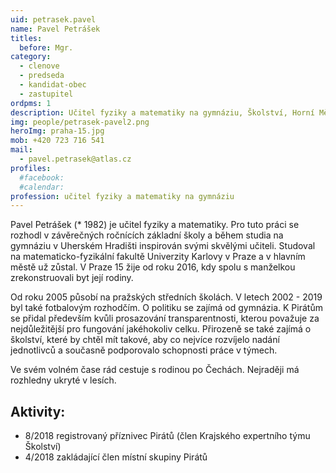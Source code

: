 ```yaml
---
uid: petrasek.pavel
name: Pavel Petrášek
titles:
  before: Mgr.
category:
  - clenove
  - predseda
  - kandidat-obec
  - zastupitel
ordpms: 1
description: Učitel fyziky a matematiky na gymnáziu, Školství, Horní Měcholupy
img: people/petrasek-pavel2.png
heroImg: praha-15.jpg
mob: +420 723 716 541
mail:
  - pavel.petrasek@atlas.cz 
profiles:
  #facebook:
  #calendar:
profession: učitel fyziky a matematiky na gymnáziu
---
```


Pavel Petrášek (* 1982) je učitel fyziky a matematiky. Pro tuto práci se rozhodl v závěrečných ročnících základní školy a během studia na gymnáziu v Uherském Hradišti inspirován svými skvělými učiteli. Studoval na matematicko-fyzikální fakultě Univerzity Karlovy v Praze a v hlavním městě už zůstal. V Praze 15 žije od roku 2016, kdy spolu s manželkou zrekonstruovali byt její rodiny. 

Od roku 2005 působí na pražských středních školách. V letech 2002 - 2019 byl také fotbalovým rozhodčím. O politiku se zajímá od gymnázia. K Pirátům se přidal především kvůli prosazování transparentnosti, kterou považuje za nejdůležitější pro fungování jakéhokoliv celku. Přirozeně se také zajímá o školství, které by chtěl mít takové, aby co nejvíce rozvíjelo nadání jednotlivců a současně podporovalo schopnosti práce v týmech. 

Ve svém volném čase rád cestuje s rodinou po Čechách. Nejraději má rozhledny ukryté v lesích. 

## Aktivity:
- 8/2018 registrovaný příznivec Pirátů (člen Krajského expertního týmu Školství)
- 4/2018 zakládající člen místní skupiny Pirátů 
